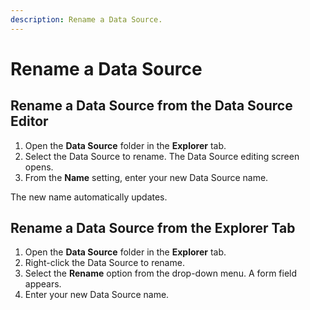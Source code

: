 ```yaml
---
description: Rename a Data Source.
---
```


# Rename a Data Source

## Rename a Data Source from the Data Source Editor

1. Open the **Data Source** folder in the **Explorer** tab.
2. Select the Data Source to rename. The Data Source editing screen opens.&#x20;
3. From the **Name** setting, enter your new Data Source name.

The new name automatically updates.

## Rename a Data Source from the Explorer Tab

1. Open the **Data Source** folder in the **Explorer** tab.
2. Right-click the Data Source to rename.
3. Select the **Rename** option from the drop-down menu. A form field appears.
4. Enter your new Data Source name.
